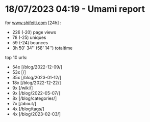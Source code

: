 # 18/07/2023 04:19 - Umami report
for www.shifeiti.com [24h] :

 - 226 (-20) page views
 - 78 (-25) uniques
 - 59 (-24) bounces
 - 3h 50' 34'' (58' 14'') totaltime


top 10 urls:
 - 54x [/blog/2022-12-09/]
 - 53x [/]
 - 35x [/blog/2023-01-12/]
 - 18x [/blog/2022-12-22/]
 - 9x [/wiki/]
 - 9x [/blog/2022-05-07/]
 - 8x [/blog/categories/]
 - 7x [/about/]
 - 4x [/blog/tags/]
 - 4x [/blog/2023-02-03/]



